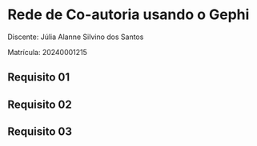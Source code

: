 # Rede de Co-autoria usando o Gephi

Discente: Júlia Alanne Silvino dos Santos

Matrícula: 20240001215

## Requisito 01 
## Requisito 02 
## Requisito 03
